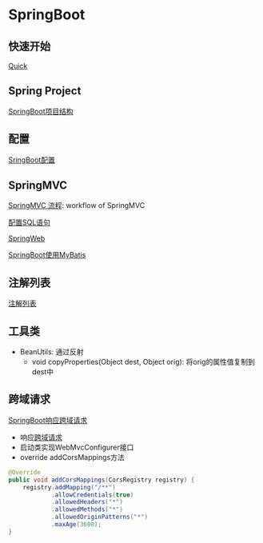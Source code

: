 # SpringBoot

## 快速开始

[Quick ](SpringBoot_QuickStart.md)

## Spring Project

[SpringBoot项目结构](SpringBoot_Directory_Structure.md)

## 配置

[SringBoot配置](Java_SpringBoot_Configuration.md)

## SpringMVC

[SpringMVC 流程](Java_SpringMVC_Workflow.md): workflow of SpringMVC

[配置SQL语句](Java_SpringMVC_Config_SQL.md)

[SpringWeb](Java_SpringBoot_SpringWeb.md)

[SpringBoot使用MyBatis](Java_SpringBoot_MyBatis.md)

## 注解列表

[注解列表](Java_SpringBoot_Annotation_List.md)

## 工具类

- BeanUtils: 通过反射
  - void copyProperties(Object dest, Object orig): 将orig的属性值复制到dest中

## 跨域请求 

[SpringBoot响应跨域请求](Java_SpringBoot_Cross_Domain.md)

- 响应[跨域请求](Http_CORS.md)
- 启动类实现WebMvcConfigurer接口
- override addCorsMappings方法

```java
@Override
public void addCorsMappings(CorsRegistry registry) {
    registry.addMapping("/**")
            .allowCredentials(true)
            .allowedHeaders("*")
            .allowedMethods("*")
            .allowedOriginPatterns("*")
            .maxAge(3600);
}
```
